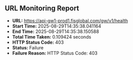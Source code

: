 ## URL Monitoring Report

- **URL:** https://api-gw1-prod1.fisglobal.com/gw/v1/health
- **Start Time:** 2025-08-29T14:35:38.041164
- **End Time:** 2025-08-29T14:35:38.150588
- **Total Time Taken:** 0.109424 seconds
- **HTTP Status Code:** 403
- **Status:** Failure
- **Failure Reason:** HTTP Status Code: 403
